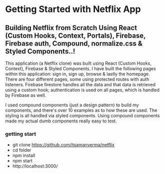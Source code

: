 # Getting Started with Netflix App

## Building Netflix from Scratch Using React (Custom Hooks, Context, Portals), Firebase, Firebase auth, Compound, normalize.css & Styled Components..!

This application (a Netflix clone) was built using React (Custom Hooks, Context), Firebase & Styled Components. I have built the following pages within this application: sign in, sign up, browse & lastly the homepage. There are four different pages, some using protected routes with auth listeners. Firebase firestore handles all the data and that data is retrieved using a custom hook; authentication is used on all pages, which is handled by Firebase as well.

I used compound components (just a design pattern) to build my components, and there's over 10 examples as to how these are used. The styling is all handled via styled components. Using compound components made my actual dumb components really easy to test.

### getting start 

* git clone https://github.com/itsamanverma/netflix
* cd folder 
* npm install 
* npm start 
* http://localhost:3000/
